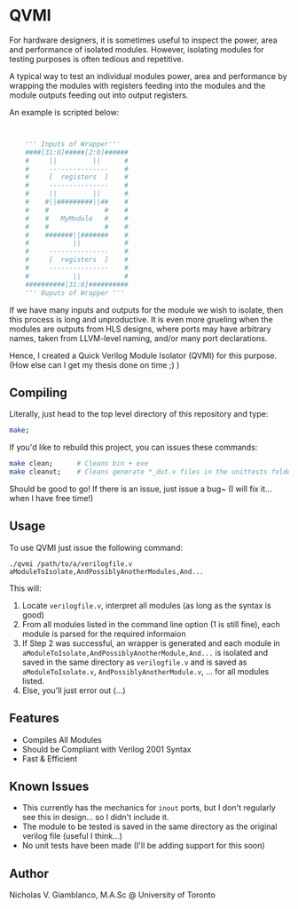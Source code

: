 

# QVMI

For hardware designers, it is sometimes useful to inspect the power, area and performance of isolated modules. 
However, isolating modules for testing purposes is often tedious and repetitive. 

A typical way to test an individual modules power, area and performance by wrapping the modules with registers feeding into the modules and the module outputs feeding out into output registers.

An example is scripted below:
```python


	''' Inputs of Wrapper'''
	####[31:0]#####[2:0]######
	#     ||         ||      #
	#     ---------------    #
	#     [  registers  ]    #
	#     ---------------    #
	#     ||         ||      #
	#    #||#########||##    #
	#    #              #    #
	#    #   MyModule   #    #
	#    #              #    #
	#    #######||#######    #
	#           ||           #
	#     ---------------    #
	#     [  registers  ]    #
	#     ---------------    #
	#           ||           #
	##########[31:0]##########
	''' Ouputs of Wrapper '''


```

If we have many inputs and outputs for the module we wish to isolate, then this process is long and unproductive. 
It is even more grueling when the modules are outputs from HLS designs, where ports may have arbitrary names, taken from LLVM-level naming, and/or many port declarations.

Hence, I created a Quick Verilog Module Isolator (QVMI) for this purpose. (How else can I get my thesis done on time ;) )

## Compiling

Literally, just head to the top level directory of this repository and type:

```bash
make;
```

If you'd like to rebuild this project, you can issues these commands:

```bash
make clean;      # Cleans bin + exe 
make cleanut;    # Cleans generate *_dut.v files in the unittests folder
```

Should be good to go! If there is an issue, just issue a bug~ (I will fix it... when I have free time!)

## Usage

To use QVMI just issue the following command:

```
./qvmi /path/to/a/verilogfile.v aModuleToIsolate,AndPossiblyAnotherModules,And...
```

This will:

1.  Locate `verilogfile.v`, interpret all modules (as long as the syntax is good)
2.  From all modules listed in the command line option (1 is still fine), each module is parsed for the required informaion
3.  If Step 2 was successful, an wrapper is generated and each module in `aModuleToIsolate,AndPossiblyAnotherModule,And...` is isolated and saved in the same directory as `verilogfile.v` and is saved as `aModuleToIsolate.v`, `AndPossiblyAnotherModule.v`, ... for all modules listed.
4.  Else, you'll just error out (...)

## Features

* Compiles All Modules
* Should be Compliant with Verilog 2001 Syntax
* Fast & Efficient

## Known Issues

* This currently has the mechanics for `inout` ports, but I don't regularly see this in design... so I didn't include it.
* The module to be tested is saved in the same directory as the original verilog file (useful I think...)
* No unit tests have been made (I'll be adding support for this soon)


## Author

Nicholas V. Giamblanco, M.A.Sc @ University of Toronto
